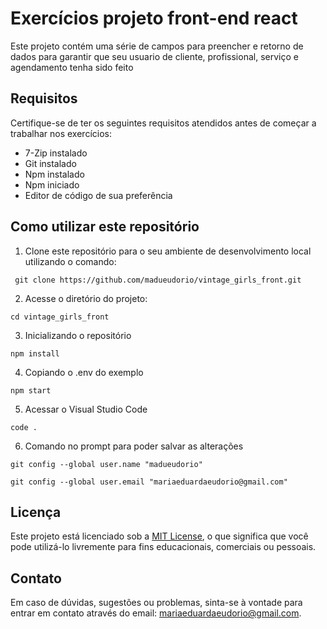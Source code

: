 # Exercícios projeto front-end react

Este projeto contém uma série de campos para preencher e retorno de dados para garantir que seu usuario de cliente, profissional, serviço e agendamento tenha sido feito

## Requisitos

Certifique-se de ter os seguintes requisitos atendidos antes de começar a trabalhar nos exercícios:

- 7-Zip instalado
- Git instalado
- Npm instalado
- Npm iniciado
- Editor de código de sua preferência

## Como utilizar este repositório

1. Clone este repositório para o seu ambiente de desenvolvimento local utilizando o comando:
```
 git clone https://github.com/madueudorio/vintage_girls_front.git
```
2. Acesse o diretório do projeto:
```
cd vintage_girls_front
```
3. Inicializando o repositório
```
npm install
```
4. Copiando o .env do exemplo
```
npm start
```
5. Acessar o Visual Studio Code
```
code .
```
6. Comando no prompt para poder salvar as alterações
```
git config --global user.name "madueudorio"

git config --global user.email "mariaeduardaeudorio@gmail.com"
```

## Licença

Este projeto está licenciado sob a [MIT License](LICENSE), o que significa que você pode utilizá-lo livremente para fins educacionais, comerciais ou pessoais.

## Contato

Em caso de dúvidas, sugestões ou problemas, sinta-se à vontade para entrar em contato através do email: mariaeduardaeudorio@gmail.com.
